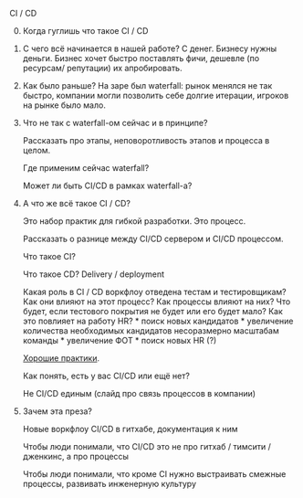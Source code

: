 CI / CD

0. Когда гуглишь что такое CI / CD

1. С чего всё начинается в нашей работе?
	С денег. Бизнесу нужны деньги. Бизнес хочет быстро поставлять фичи, дешевле (по ресурсам/ репутации) их апробировать.

2. Как было раньше?
	На заре был waterfall: рынок менялся не так быстро, компании могли позволить себе долгие итерации, игроков на рынке было мало.

3. Что не так с waterfall-ом сейчас и в принципе?
	
	Рассказать про этапы, неповоротливость этапов и процесса в целом.

	Где применим сейчас waterfall? 

	Может ли быть CI/CD в рамках waterfall-а?

4. А что же всё такое CI / CD?

	Это набор практик для гибкой разработки. Это процесс.

	Рассказать о разнице между CI/CD сервером и CI/CD процессом.

	Что такое CI?

	Что такое CD? Delivery / deployment

	Какая роль в CI / CD воркфлоу отведена тестам и тестировщикам?
	Как они влияют на этот процесс?
		Как процессы влияют на них?
		Что будет, если тестового покрытия не будет или его будет мало?
		Как это повлияет на работу HR?
			* поиск новых кандидатов
			* увеличение количества необходимых кандидатов несоразмерно масштабам команды
			* увеличение ФОТ
			* поиск новых HR (?)

   [Хорошие практики](./readme.md).

	Как понять, есть у вас CI/CD или ещё нет?

	Не CI/CD единым (слайд про связь процессов в компании)

5. Зачем эта преза?

	Новые воркфлоу CI/CD в гитхабе, документация к ним

	Чтобы люди понимали, что CI/CD это не про гитхаб / тимсити / дженкинс, а про процессы

	Чтобы люди понимали, что кроме CI нужно выстраивать смежные процессы, развивать инженерную культуру